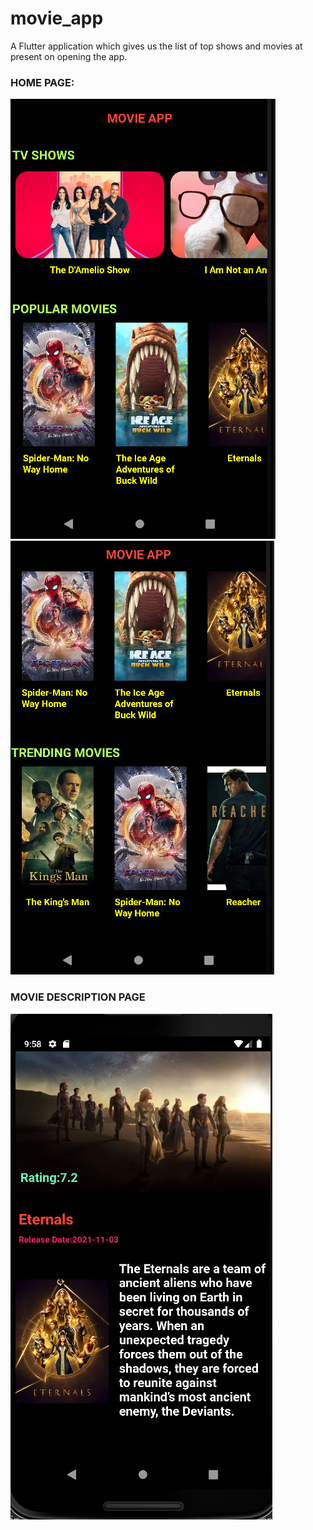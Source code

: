 # movie_app

A Flutter application which gives us the list of top shows and movies at present on opening the app.


### HOME PAGE:

<img src="assets/home_page_1.PNG">
<img src="assets/home_page_2.PNG">

### MOVIE DESCRIPTION PAGE
 
<img src="assets/description_page.PNG">
